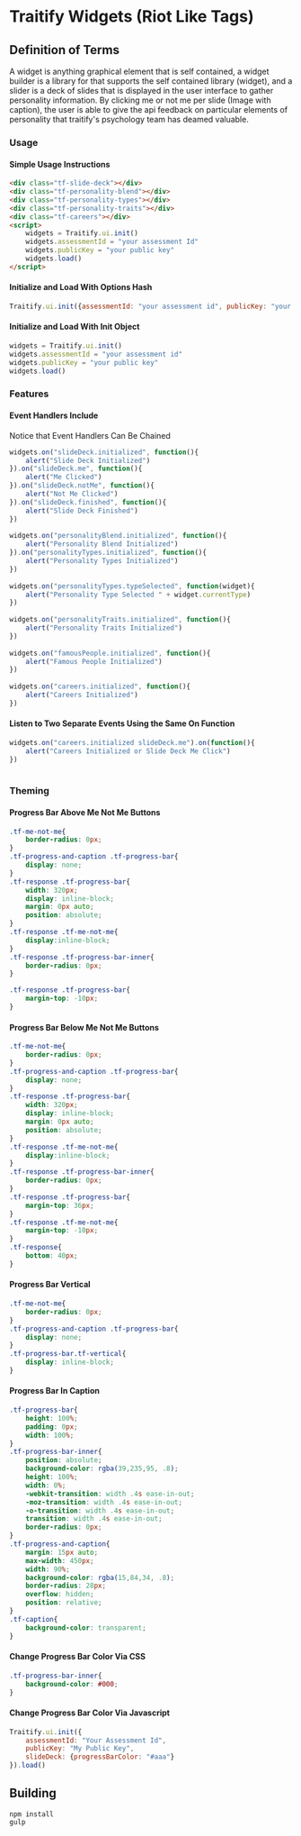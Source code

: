 # Traitify Widgets (Riot Like Tags)
## Definition of Terms
A widget is anything graphical element that is self contained, a widget builder is a library for that supports the self contained library (widget), and a slider is a deck of slides that is displayed in the user interface to gather personality information. By clicking me or not me per slide (Image with caption), the user is able to give the api feedback on particular elements of personality that traitify's psychology team has deamed valuable.

### Usage
#### Simple Usage Instructions 
```html
<div class="tf-slide-deck"></div>
<div class="tf-personality-blend"></div>
<div class="tf-personality-types"></div>
<div class="tf-personality-traits"></div>
<div class="tf-careers"></div>
<script>
    widgets = Traitify.ui.init()
    widgets.assessmentId = "your assessment Id"
    widgets.publicKey = "your public key"
    widgets.load()
</script>
```

#### Initialize and Load With Options Hash
```javascript
Traitify.ui.init({assessmentId: "your assessment id", publicKey: "your public key"}).load()
```
#### Initialize and Load With Init Object 
```javascript
widgets = Traitify.ui.init()
widgets.assessmentId = "your assessment id"
widgets.publicKey = "your public key"
widgets.load()
```

### Features

#### Event Handlers Include
Notice that Event Handlers Can Be Chained
```javascript
widgets.on("slideDeck.initialized", function(){
    alert("Slide Deck Initialized")
}).on("slideDeck.me", function(){
    alert("Me Clicked")
}).on("slideDeck.notMe", function(){
    alert("Not Me Clicked")
}).on("slideDeck.finished", function(){
    alert("Slide Deck Finished")
})
    
widgets.on("personalityBlend.initialized", function(){
    alert("Personality Blend Initialized")
}).on("personalityTypes.initialized", function(){
    alert("Personality Types Initialized")
})
	
widgets.on("personalityTypes.typeSelected", function(widget){
    alert("Personality Type Selected " + widget.currentType)
})
	
widgets.on("personalityTraits.initialized", function(){
    alert("Personality Traits Initialized")
})
	
widgets.on("famousPeople.initialized", function(){
    alert("Famous People Initialized")
})
	
widgets.on("careers.initialized", function(){
    alert("Careers Initialized")
})
```
#### Listen to Two Separate Events Using the Same On Function 
```javascript
widgets.on("careers.initialized slideDeck.me").on(function(){
    alert("Careers Initialized or Slide Deck Me Click")
})
    
```
### Theming
#### Progress Bar Above Me Not Me Buttons
```css
.tf-me-not-me{
	border-radius: 0px;
}
.tf-progress-and-caption .tf-progress-bar{
	display: none;
}
.tf-response .tf-progress-bar{
	width: 320px;
	display: inline-block;
	margin: 0px auto;
	position: absolute;
}
.tf-response .tf-me-not-me{
	display:inline-block;
}
.tf-response .tf-progress-bar-inner{
	border-radius: 0px;
}

.tf-response .tf-progress-bar{
	margin-top: -10px;
}
```
#### Progress Bar Below Me Not Me Buttons
```css
.tf-me-not-me{
	border-radius: 0px;
}
.tf-progress-and-caption .tf-progress-bar{
	display: none;
}
.tf-response .tf-progress-bar{
	width: 320px;
	display: inline-block;
	margin: 0px auto;
	position: absolute;
}
.tf-response .tf-me-not-me{
	display:inline-block;
}
.tf-response .tf-progress-bar-inner{
	border-radius: 0px;
}
.tf-response .tf-progress-bar{
	margin-top: 36px;
}
.tf-response .tf-me-not-me{
	margin-top: -10px;
}
.tf-response{
	bottom: 40px;
}
```
#### Progress Bar Vertical
```css
.tf-me-not-me{
	border-radius: 0px;
}
.tf-progress-and-caption .tf-progress-bar{
	display: none;
}
.tf-progress-bar.tf-vertical{
	display: inline-block;
}
```
#### Progress Bar In Caption
```css
.tf-progress-bar{
	height: 100%;
	padding: 0px;
	width: 100%;
}
.tf-progress-bar-inner{
	position: absolute;
	background-color: rgba(39,235,95, .8);
	height: 100%;
	width: 0%;
	-webkit-transition: width .4s ease-in-out;
	-moz-transition: width .4s ease-in-out;
	-o-transition: width .4s ease-in-out;
	transition: width .4s ease-in-out;
	border-radius: 0px;
}
.tf-progress-and-caption{
	margin: 15px auto;
	max-width: 450px;
	width: 90%;
	background-color: rgba(15,84,34, .8);
	border-radius: 28px;
	overflow: hidden;
	position: relative;
}
.tf-caption{
	background-color: transparent;
}
```
#### Change Progress Bar Color Via CSS
```css
.tf-progress-bar-inner{
	background-color: #000;
}
```
#### Change Progress Bar Color Via Javascript
```javascript
Traitify.ui.init({
	assessmentId: "Your Assessment Id",
	publicKey: "My Public Key",
    slideDeck: {progressBarColor: "#aaa"}
}).load()
```

## Building
    npm install
    gulp

